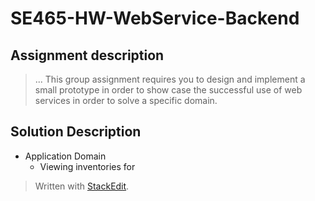 # SE465-HW-WebService-Backend

## Assignment description
> ... This group assignment requires you to design and implement a small prototype in order to show case the successful use of web services in order to solve a specific domain.

## Solution Description
- Application Domain
	- Viewing inventories for 
  
  

> Written with [StackEdit](https://stackedit.io/).
<!--stackedit_data:
eyJoaXN0b3J5IjpbLTE5MzM5Mzg2NTEsNDMxMjQzNTY0LC00ND
IyMDc0MTNdfQ==
-->